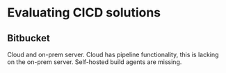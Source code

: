 # Evaluating CICD solutions

## Bitbucket
Cloud and on-prem server. 
Cloud has pipeline functionality, this is lacking on the on-prem server.
Self-hosted build agents are missing.
